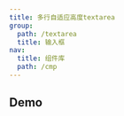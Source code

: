 ```yaml
---
title: 多行自适应高度textarea
group:
  path: /textarea
  title: 输入框
nav:
  title: 组件库
  path: /cmp
---
```


## Demo

<code src="./demo.tsx" />

<API src="./inputArea.tsx"></API>
